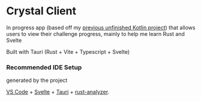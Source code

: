 # Crystal Client

In progress app (based off my [previous unfinished Kotlin project](https://github.com/Jeffmagma/crystal)) that allows users to view their challenge progress, mainly to help me learn Rust and Svelte

Built with Tauri (Rust + Vite + Typescript + Svelte)

### Recommended IDE Setup
generated by the project

[VS Code](https://code.visualstudio.com/) + [Svelte](https://marketplace.visualstudio.com/items?itemName=svelte.svelte-vscode) + [Tauri](https://marketplace.visualstudio.com/items?itemName=tauri-apps.tauri-vscode) + [rust-analyzer](https://marketplace.visualstudio.com/items?itemName=rust-lang.rust-analyzer).
